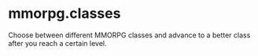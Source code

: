 # mmorpg.classes
Choose between different MMORPG classes and advance to a better class after you reach a certain level.
